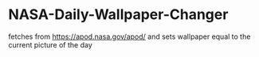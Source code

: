# NASA-Daily-Wallpaper-Changer
fetches from https://apod.nasa.gov/apod/ and sets wallpaper equal to the current picture of the day
